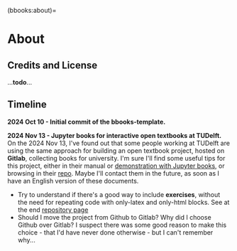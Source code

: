 (bbooks:about)=
# About

## Credits and License
...**todo**...

## Timeline
**2024 Oct 10 - Initial commit of the bbooks-template.**

**2024 Nov 13 - Jupyter books for interactive open textbooks at TUDelft.**
On the 2024 Nov 13, I've found out that some people working at TUDelft are using the same approach for building an open textbook project, hosted on **Gitlab**, collecting books for university. I'm sure I'll find some useful tips for this project, either in their manual or [demonstration with Jupyter books](https://interactivetextbooks.tudelft.nl/open-textbooks-demonstration/index.html), or browsing in their [repo](https://gitlab.tudelft.nl/opentextbooks).
Maybe I'll contact them in the future, as soon as I have an English version of these documents.

- Try to understand if there's a good way to include **exercises**, without the need for repeating code with only-latex and only-html blocks. See at the end [repository page](https://gitlab.tudelft.nl/opentextbooks/open-textbooks-demonstration/-/tree/master?ref_type=heads)
- Should I move the project from Github to Gitlab? Why did I choose Github over Gitlab? I suspect there was some good reason to make this choice - that I'd have never done otherwise - but I can't remember why...

